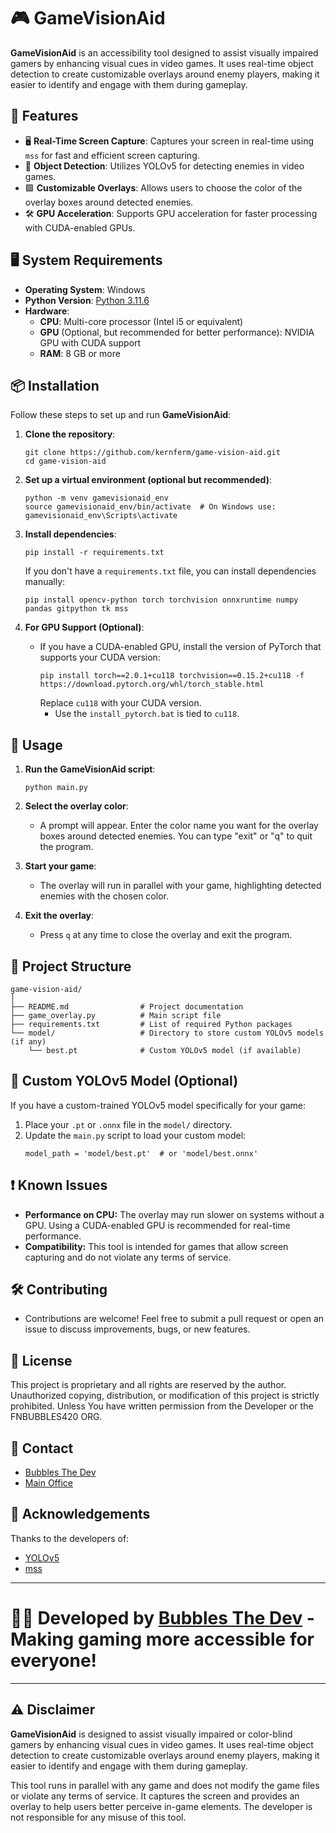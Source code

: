 # 🎮 GameVisionAid

**GameVisionAid** is an accessibility tool designed to assist visually impaired gamers by enhancing visual cues in video games. It uses real-time object detection to create customizable overlays around enemy players, making it easier to identify and engage with them during gameplay.

## 🚀 Features

- 🖥️ **Real-Time Screen Capture**: Captures your screen in real-time using `mss` for fast and efficient screen capturing.
- 🎯 **Object Detection**: Utilizes YOLOv5 for detecting enemies in video games.
- 🟩 **Customizable Overlays**: Allows users to choose the color of the overlay boxes around detected enemies.
- 🛠️ **GPU Acceleration**: Supports GPU acceleration for faster processing with CUDA-enabled GPUs.

## 🖥️ System Requirements

- **Operating System**: Windows
- **Python Version**: [Python 3.11.6](https://github.com/KernFerm/Py3.11.6installer)
- **Hardware**:
  - **CPU**: Multi-core processor (Intel i5 or equivalent)
  - **GPU** (Optional, but recommended for better performance): NVIDIA GPU with CUDA support
  - **RAM**: 8 GB or more

## 📦 Installation

Follow these steps to set up and run **GameVisionAid**:

1. **Clone the repository**:
    ```
    git clone https://github.com/kernferm/game-vision-aid.git
    cd game-vision-aid
    ```

2. **Set up a virtual environment (optional but recommended)**:
    ```
    python -m venv gamevisionaid_env
    source gamevisionaid_env/bin/activate  # On Windows use: gamevisionaid_env\Scripts\activate
    ```

3. **Install dependencies**:
    ```
    pip install -r requirements.txt
    ```

   If you don't have a `requirements.txt` file, you can install dependencies manually:
    ```
    pip install opencv-python torch torchvision onnxruntime numpy pandas gitpython tk mss
    ```

4. **For GPU Support (Optional)**:
   - If you have a CUDA-enabled GPU, install the version of PyTorch that supports your CUDA version:
     ```
     pip install torch==2.0.1+cu118 torchvision==0.15.2+cu118 -f https://download.pytorch.org/whl/torch_stable.html
     ```
     Replace `cu118` with your CUDA version. 
     - Use the `install_pytorch.bat` is tied to `cu118`.

## 📝 Usage

1. **Run the GameVisionAid script**:
    ```
    python main.py
    ```

2. **Select the overlay color**:
   - A prompt will appear. Enter the color name you want for the overlay boxes around detected enemies. You can type "exit" or "q" to quit the program.

3. **Start your game**:
   - The overlay will run in parallel with your game, highlighting detected enemies with the chosen color.

4. **Exit the overlay**:
   - Press `q` at any time to close the overlay and exit the program.

## 📂 Project Structure

```
game-vision-aid/ 
│ 
├── README.md                # Project documentation 
├── game_overlay.py          # Main script file 
├── requirements.txt         # List of required Python packages 
└── model/                   # Directory to store custom YOLOv5 models (if any) 
    └── best.pt              # Custom YOLOv5 model (if available)
```


## 🤖 Custom YOLOv5 Model (Optional)

If you have a custom-trained YOLOv5 model specifically for your game:

1. Place your `.pt` or `.onnx` file in the `model/` directory.
2. Update the `main.py` script to load your custom model:
    ```
    model_path = 'model/best.pt'  # or 'model/best.onnx'
    ```

## ❗ Known Issues
- **Performance on CPU:** The overlay may run slower on systems without a GPU. Using a CUDA-enabled GPU is recommended for real-time performance.
- **Compatibility:** This tool is intended for games that allow screen capturing and do not violate any terms of service.

## 🛠️ Contributing

- Contributions are welcome! Feel free to submit a pull request or open an issue to discuss improvements, bugs, or new features.

## 📜 License

This project is proprietary and all rights are reserved by the author. Unauthorized copying, distribution, or modification of this project is strictly prohibited. Unless You have written permission from the Developer or the FNBUBBLES420 ORG.  

## 📧 Contact

- [Bubbles The Dev](kernferm@gmail.com)
- [Main Office](mainoffice@fnbubbles420.org)
## 🙏 Acknowledgements

Thanks to the developers of:
- [YOLOv5](https://github.com/ultralytics/yolov5)
- [mss](https://github.com/BoboTiG/python-mss)

-----

# 👨‍💻 Developed by [Bubbles The Dev](https://github.com/kernferm) - Making gaming more accessible for everyone!

-----

## ⚠️ Disclaimer

**GameVisionAid** is designed to assist visually impaired or color-blind gamers by enhancing visual cues in video games. It uses real-time object detection to create customizable overlays around enemy players, making it easier to identify and engage with them during gameplay.

This tool runs in parallel with any game and does not modify the game files or violate any terms of service. It captures the screen and provides an overlay to help users better perceive in-game elements. The developer is not responsible for any misuse of this tool.
